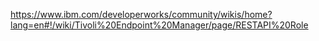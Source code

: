 https://www.ibm.com/developerworks/community/wikis/home?lang=en#!/wiki/Tivoli%20Endpoint%20Manager/page/RESTAPI%20Role
